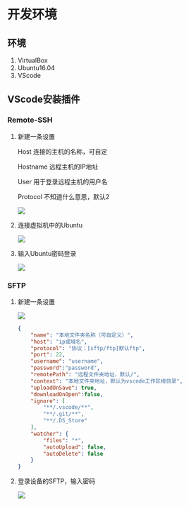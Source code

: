 # 开发环境

## 环境

1. VirtualBox
2. Ubuntu16.04
3. VScode

## VScode安装插件

### Remote-SSH

1. 新建一条设置
   
   Host 连接的主机的名称，可自定
   
   Hostname 远程主机的IP地址
   
   User 用于登录远程主机的用户名
   
   Protocol 不知道什么意思，默认2
   
   ![](C:\Users\ta\AppData\Roaming\marktext\images\9c6d7d4f5da0a76671001302cc181f4fd534c5c6.png)

2. 连接虚拟机中的Ubuntu
   
   ![](C:\Users\ta\AppData\Roaming\marktext\images\4988560fb2fbd7a848691f90b211a48e78926178.png)

3. 输入Ubuntu密码登录
   
   ![](C:\Users\ta\AppData\Roaming\marktext\images\2023-01-18-17-50-27-image.png)

### SFTP

1. 新建一条设置
   
   ![](C:\Users\ta\AppData\Roaming\marktext\images\2023-01-18-17-56-11-image.png)
   
   ```json
   {
       "name": "本地文件夹名称（可自定义）",
       "host": "ip或域名",
       "protocol": "协议：[sftp/ftp]默认ftp",
       "port": 22,
       "username": "username",
       "password":"password",
       "remotePath": "远程文件夹地址，默认/",
       "context": "本地文件夹地址，默认为vscode工作区根目录",
       "uploadOnSave": true,
       "downloadOnOpen":false,
       "ignore": [
           "**/.vscode/**",
           "**/.git/**",
           "**/.DS_Store"
       ],
       "watcher": {
           "files": "*",
           "autoUpload": false,
           "autoDelete": false
       }
   }
   ```

2. 登录设备的SFTP，输入密码
   
   ![](C:\Users\ta\AppData\Roaming\marktext\images\2023-01-18-18-11-22-image.png)


